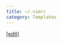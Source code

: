 ```yaml
---
title: ~/.vimrc
category: Templates
---
```

[[edit]](https://github.com/WheatBeer/WheatBeer.github.io/edit/master/_programming/templates/vimrc.md)
